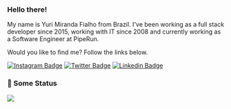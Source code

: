 ### Hello there!

My name is Yuri Miranda Fialho from Brazil. I've been working as a full stack developer since 2015, working with IT since 2008 and currently working as a Software Engineer at PipeRun.

Would you like to find me? Follow the links below.

[![Instagram Badge](https://img.shields.io/badge/Instagram-E4405F?style=flat-square&logo=instagram&labelColor=FF0000&logoColor=white&link=https://instagram.com/mirandafialho)](https://instagram.com/mirandafialho)
[![Twitter Badge](https://img.shields.io/badge/-Twitter-1ca0f1?style=flat-square&labelColor=1ca0f1&logo=twitter&logoColor=white&link=https://twitter.com/mirandafialho)](https://twitter.com/mirandafialho)
[![Linkedin Badge](https://img.shields.io/badge/-LinkedIn-blue?style=flat-square&logo=Linkedin&logoColor=white&link=https://www.linkedin.com/in/mirandafialho)](https://www.linkedin.com/in/mirandafialho)

### 🚀 Some Status

<img src="https://github-readme-stats.vercel.app/api?username=mirandafialho&hide=issues&count_private=true&show_icons=true&theme=tokyonight" />
